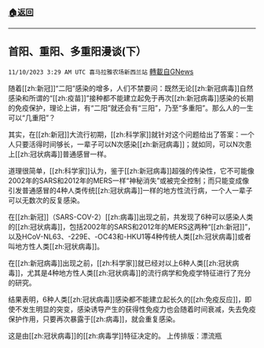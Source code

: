 ###  [:house:返回](README.md)
---


## 首阳、重阳、多重阳漫谈(下）
`11/10/2023 3:29 AM UTC 喜马拉雅农场新西兰站` [轉載自GNews](https://gnews.org/articles/1953363)

随着[[zh:新冠]]“二阳”感染的增多，人们不禁要问：既然无论[[zh:新冠病毒]]自然感染和所谓的“[[zh:疫苗]]”接种都不能建立起免于再次[[zh:新冠病毒]]感染的长期的免疫保护，理论上讲，有“二阳”就还会有“三阳”，乃至“多重阳”。那么人的一生可以“几重阳”？

其实，在[[zh:新冠]]大流行初期，[[zh:科学家]]就针对这个问题给出了答案：一个人只要活得时间够长，一辈子可以N次感染[[zh:新冠病毒]]；就如同，可以N次患上[[zh:冠状病毒]]普通感冒一样。

道理很简单，[[zh:科学家]]认为，鉴于[[zh:新冠病毒]]超强的传染性，它不可能像2002年的SARS和2012年的MERS一样“神秘消失”或被完全控制；而只能变成像引发普通感冒的4种人类传统[[zh:冠状病毒]]一样的地方性流行病，一个人一辈子可以无数次的反复感染。

在[[zh:新冠]]（SARS-COV-2）[[zh:病毒]]出现之前，共发现了6种可以感染人类的[[zh:冠状病毒]]，包括2002年的SARS和2012年的MERS这两种“[[zh:新冠]]”，以及HCoV-NL63、\-229E、\-OC43和\-HKU1等4种传统人类[[zh:冠状病毒]]或者叫地方性人类[[zh:冠状病毒]]。

在[[zh:新冠病毒]]出现之前，[[zh:科学家]]就已经对以上6种人类[[zh:冠状病毒]]，尤其是4种地方性人类[[zh:冠状病毒]]的流行病学和免疫学特征进行了充分的研究。

结果表明，6种人类[[zh:冠状病毒]]感染都不能建立起长久的[[zh:免疫反应]]，即使不发生明显的突变，感染诱导产生的获得性免疫力也会随着时间衰减，失去免疫保护作用，只要再次暴露于[[zh:病毒]]，就会重复感染。

这是由[[zh:冠状病毒]]的[[zh:病毒学]]特征决定的。
上传排版：漂流瓶
